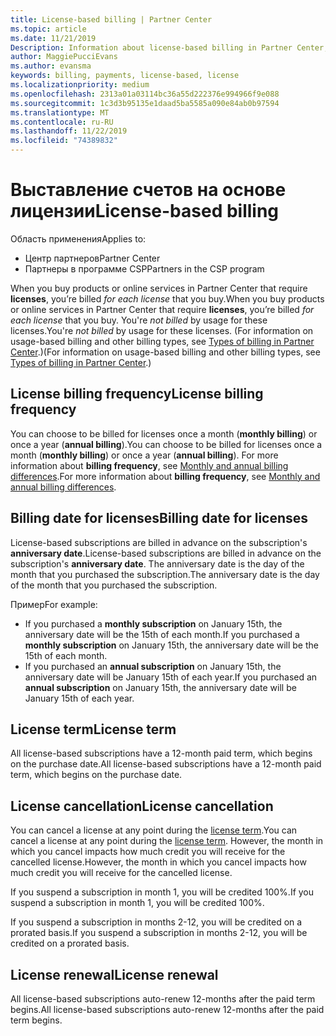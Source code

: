 ```yaml
---
title: License-based billing | Partner Center
ms.topic: article
ms.date: 11/21/2019
Description: Information about license-based billing in Partner Center, where you're billed per license (not by license usage).
author: MaggiePucciEvans
ms.author: evansma
keywords: billing, payments, license-based, license
ms.localizationpriority: medium
ms.openlocfilehash: 2313a01a03114bc36a55d222376e994966f9e088
ms.sourcegitcommit: 1c3d3b95135e1daad5ba5585a090e84ab0b97594
ms.translationtype: MT
ms.contentlocale: ru-RU
ms.lasthandoff: 11/22/2019
ms.locfileid: "74389832"
---
```

# <a name="license-based-billing"></a><span data-ttu-id="8f7a3-104">Выставление счетов на основе лицензии</span><span class="sxs-lookup"><span data-stu-id="8f7a3-104">License-based billing</span></span>

<span data-ttu-id="8f7a3-105">Область применения</span><span class="sxs-lookup"><span data-stu-id="8f7a3-105">Applies to:</span></span>

- <span data-ttu-id="8f7a3-106">Центр партнеров</span><span class="sxs-lookup"><span data-stu-id="8f7a3-106">Partner Center</span></span>
- <span data-ttu-id="8f7a3-107">Партнеры в программе CSP</span><span class="sxs-lookup"><span data-stu-id="8f7a3-107">Partners in the CSP program</span></span>

<span data-ttu-id="8f7a3-108">When you buy products or online services in Partner Center that require **licenses**, you’re billed *for each license* that you buy.</span><span class="sxs-lookup"><span data-stu-id="8f7a3-108">When you buy products or online services in Partner Center that require **licenses**, you’re billed *for each license* that you buy.</span></span> <span data-ttu-id="8f7a3-109">You're *not billed* by usage for these licenses.</span><span class="sxs-lookup"><span data-stu-id="8f7a3-109">You're *not billed* by usage for these licenses.</span></span> <span data-ttu-id="8f7a3-110">(For information on usage-based billing and other billing types, see [Types of billing in Partner Center](billing-different-types.md).)</span><span class="sxs-lookup"><span data-stu-id="8f7a3-110">(For information on usage-based billing and other billing types, see [Types of billing in Partner Center](billing-different-types.md).)</span></span>

## <a name="license-billing-frequency"></a><span data-ttu-id="8f7a3-111">License billing frequency</span><span class="sxs-lookup"><span data-stu-id="8f7a3-111">License billing frequency</span></span>

<span data-ttu-id="8f7a3-112">You can choose to be billed for licenses once a month (**monthly billing**) or once a year (**annual billing**).</span><span class="sxs-lookup"><span data-stu-id="8f7a3-112">You can choose to be billed for licenses once a month (**monthly billing**) or once a year (**annual billing**).</span></span> <span data-ttu-id="8f7a3-113">For more information about **billing frequency**, see [Monthly and annual billing differences](billing-annual-monthly.md).</span><span class="sxs-lookup"><span data-stu-id="8f7a3-113">For more information about **billing frequency**, see [Monthly and annual billing differences](billing-annual-monthly.md).</span></span>

## <a name="billing-date-for-licenses"></a><span data-ttu-id="8f7a3-114">Billing date for licenses</span><span class="sxs-lookup"><span data-stu-id="8f7a3-114">Billing date for licenses</span></span>

<span data-ttu-id="8f7a3-115">License-based subscriptions are billed in advance on the subscription's **anniversary date**.</span><span class="sxs-lookup"><span data-stu-id="8f7a3-115">License-based subscriptions are billed in advance on the subscription's **anniversary date**.</span></span> <span data-ttu-id="8f7a3-116">The anniversary date is the day of the month that you purchased the subscription.</span><span class="sxs-lookup"><span data-stu-id="8f7a3-116">The anniversary date is the day of the month that you purchased the subscription.</span></span>

<span data-ttu-id="8f7a3-117">Пример</span><span class="sxs-lookup"><span data-stu-id="8f7a3-117">For example:</span></span>

- <span data-ttu-id="8f7a3-118">If you purchased a **monthly subscription** on January 15th, the anniversary date will be the 15th of each month.</span><span class="sxs-lookup"><span data-stu-id="8f7a3-118">If you purchased a **monthly subscription** on January 15th, the anniversary date will be the 15th of each month.</span></span>
- <span data-ttu-id="8f7a3-119">If you purchased an **annual subscription** on January 15th, the anniversary date will be January 15th of each year.</span><span class="sxs-lookup"><span data-stu-id="8f7a3-119">If you purchased an **annual subscription** on January 15th, the anniversary date will be January 15th of each year.</span></span>

## <a name="license-term"></a><span data-ttu-id="8f7a3-120">License term</span><span class="sxs-lookup"><span data-stu-id="8f7a3-120">License term</span></span>

<span data-ttu-id="8f7a3-121">All license-based subscriptions have a 12-month paid term, which begins on the purchase date.</span><span class="sxs-lookup"><span data-stu-id="8f7a3-121">All license-based subscriptions have a 12-month paid term, which begins on the purchase date.</span></span>

## <a name="license-cancellation"></a><span data-ttu-id="8f7a3-122">License cancellation</span><span class="sxs-lookup"><span data-stu-id="8f7a3-122">License cancellation</span></span>

<span data-ttu-id="8f7a3-123">You can cancel a license at any point during the [license term](#license-term).</span><span class="sxs-lookup"><span data-stu-id="8f7a3-123">You can cancel a license at any point during the [license term](#license-term).</span></span> <span data-ttu-id="8f7a3-124">However, the month in which you cancel impacts how much credit you will receive for the cancelled license.</span><span class="sxs-lookup"><span data-stu-id="8f7a3-124">However, the month in which you cancel impacts how much credit you will receive for the cancelled license.</span></span>

<span data-ttu-id="8f7a3-125">If you suspend a subscription in month 1, you will be credited 100%.</span><span class="sxs-lookup"><span data-stu-id="8f7a3-125">If you suspend a subscription in month 1, you will be credited 100%.</span></span>

<span data-ttu-id="8f7a3-126">If you suspend a subscription in months 2-12, you will be credited on a prorated basis.</span><span class="sxs-lookup"><span data-stu-id="8f7a3-126">If you suspend a subscription in months 2-12, you will be credited on a prorated basis.</span></span>

## <a name="license-renewal"></a><span data-ttu-id="8f7a3-127">License renewal</span><span class="sxs-lookup"><span data-stu-id="8f7a3-127">License renewal</span></span>

<span data-ttu-id="8f7a3-128">All license-based subscriptions auto-renew 12-months after the paid term begins.</span><span class="sxs-lookup"><span data-stu-id="8f7a3-128">All license-based subscriptions auto-renew 12-months after the paid term begins.</span></span>
